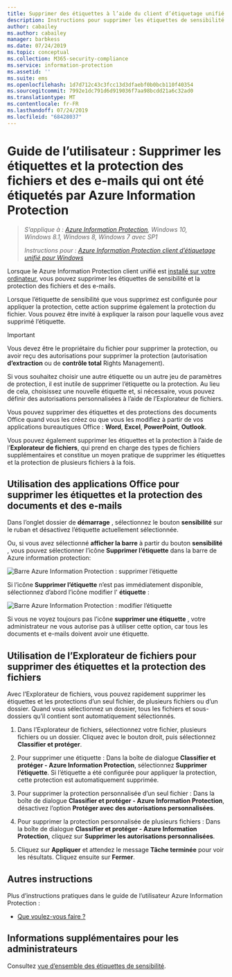 ```yaml
---
title: Supprimer des étiquettes à l’aide du client d’étiquetage unifié Azure Information Protection
description: Instructions pour supprimer les étiquettes de sensibilité et la protection des fichiers et des e-mails à l’aide du client d’étiquetage unifié Azure Information Protection.
author: cabailey
ms.author: cabailey
manager: barbkess
ms.date: 07/24/2019
ms.topic: conceptual
ms.collection: M365-security-compliance
ms.service: information-protection
ms.assetid: ''
ms.suite: ems
ms.openlocfilehash: 1d7d712c43c3fcc13d3dfaebf0b0bcb110f40354
ms.sourcegitcommit: 7992e1dc791d6d919036f7aa98bcdd21a6c32ad0
ms.translationtype: MT
ms.contentlocale: fr-FR
ms.lasthandoff: 07/24/2019
ms.locfileid: "68428037"
---
```

# <a name="user-guide-remove-labels-and-protection-from-files-and-emails-that-have-been-labeled-by-azure-information-protection"></a>Guide de l’utilisateur : Supprimer les étiquettes et la protection des fichiers et des e-mails qui ont été étiquetés par Azure Information Protection

>*S’applique à : [Azure Information Protection](https://azure.microsoft.com/pricing/details/information-protection), Windows 10, Windows 8.1, Windows 8, Windows 7 avec SP1*
>
> *Instructions pour : [Azure Information Protection client d’étiquetage unifié pour Windows](../faqs.md#whats-the-difference-between-the-azure-information-protection-client-and-the-azure-information-protection-unified-labeling-client)*

Lorsque le Azure Information Protection client unifié est [installé sur votre ordinateur](install-client-app.md), vous pouvez supprimer les étiquettes de sensibilité et la protection des fichiers et des e-mails.

Lorsque l’étiquette de sensibilité que vous supprimez est configurée pour appliquer la protection, cette action supprime également la protection du fichier. Vous pouvez être invité à expliquer la raison pour laquelle vous avez supprimé l’étiquette.

> [!IMPORTANT]
> Vous devez être le propriétaire du fichier pour supprimer la protection, ou avoir reçu des autorisations pour supprimer la protection (autorisation **d’extraction** ou de **contrôle total** Rights Management).

Si vous souhaitez choisir une autre étiquette ou un autre jeu de paramètres de protection, il est inutile de supprimer l’étiquette ou la protection. Au lieu de cela, choisissez une nouvelle étiquette et, si nécessaire, vous pouvez définir des autorisations personnalisées à l’aide de l’Explorateur de fichiers. 

Vous pouvez supprimer des étiquettes et des protections des documents Office quand vous les créez ou que vous les modifiez à partir de vos applications bureautiques Office : **Word**, **Excel**, **PowerPoint**, **Outlook**. 

Vous pouvez également supprimer les étiquettes et la protection à l’aide de l’**Explorateur de fichiers**, qui prend en charge des types de fichiers supplémentaires et constitue un moyen pratique de supprimer les étiquettes et la protection de plusieurs fichiers à la fois.

## <a name="using-office-apps-to-remove-labels-and-protection-from-documents-and-emails"></a>Utilisation des applications Office pour supprimer les étiquettes et la protection des documents et des e-mails

Dans l’onglet dossier de **démarrage** , sélectionnez le bouton **sensibilité** sur le ruban et désactivez l’étiquette actuellement sélectionnée.

Ou, si vous avez sélectionné **afficher la barre** à partir du bouton **sensibilité** , vous pouvez sélectionner l’icône **Supprimer l’étiquette** dans la barre de Azure information protection:

![Barre Azure Information Protection : supprimer l’étiquette](../media/v2delete-label.png)

Si l’icône **Supprimer l’étiquette** n’est pas immédiatement disponible, sélectionnez d’abord l’icône modifier l' **étiquette** :

![Barre Azure Information Protection : modifier l’étiquette](../media/v2edit-label.png)

Si vous ne voyez toujours pas l’icône **supprimer une étiquette** , votre administrateur ne vous autorise pas à utiliser cette option, car tous les documents et e-mails doivent avoir une étiquette.

## <a name="using-file-explorer-to-remove-labels-and-protection-from-files"></a>Utilisation de l’Explorateur de fichiers pour supprimer des étiquettes et la protection des fichiers

Avec l’Explorateur de fichiers, vous pouvez rapidement supprimer les étiquettes et les protections d’un seul fichier, de plusieurs fichiers ou d’un dossier. Quand vous sélectionnez un dossier, tous les fichiers et sous-dossiers qu’il contient sont automatiquement sélectionnés. 

1. Dans l’Explorateur de fichiers, sélectionnez votre fichier, plusieurs fichiers ou un dossier. Cliquez avec le bouton droit, puis sélectionnez **Classifier et protéger**.

2. Pour supprimer une étiquette : Dans la boîte de dialogue **Classifier et protéger - Azure Information Protection**, sélectionnez **Supprimer l’étiquette**. Si l’étiquette a été configurée pour appliquer la protection, cette protection est automatiquement supprimée.

3. Pour supprimer la protection personnalisée d’un seul fichier : Dans la boîte de dialogue **Classifier et protéger - Azure Information Protection**, désactivez l’option **Protéger avec des autorisations personnalisées**. 

4. Pour supprimer la protection personnalisée de plusieurs fichiers : Dans la boîte de dialogue **Classifier et protéger - Azure Information Protection**, cliquez sur **Supprimer les autorisations personnalisées**.

5. Cliquez sur **Appliquer** et attendez le message **Tâche terminée** pour voir les résultats. Cliquez ensuite sur **Fermer**.


## <a name="other-instructions"></a>Autres instructions
Plus d’instructions pratiques dans le guide de l’utilisateur Azure Information Protection :

- [Que voulez-vous faire ?](client-user-guide.md#what-do-you-want-to-do)

## <a name="additional-information-for-administrators"></a>Informations supplémentaires pour les administrateurs    

Consultez [vue d’ensemble des étiquettes de sensibilité](/Office365/SecurityCompliance/sensitivity-labels).

